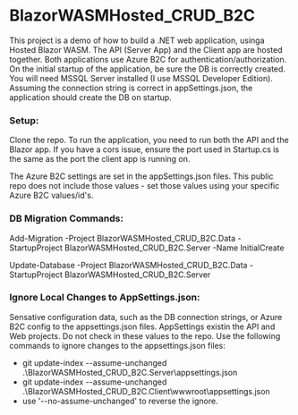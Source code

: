 # BlazorWASMHosted_CRUD_B2C
This project is a demo of how to build a .NET web application, usinga Hosted Blazor WASM. The API (Server App) and the Client app are hosted together. Both applications use Azure B2C for authentication/authorization. On the initial startup of the application, be sure the DB is correctly created. You will need MSSQL Server installed (I use MSSQL Developer Edition). Assuming the connection string is correct in appSettings.json, the application should create the DB on startup.

### Setup:
Clone the repo. To run the application, you need to run both the API and the Blazor app. If you have a cors issue, ensure the port used in Startup.cs is the same as the port the client app is running on.

The Azure B2C settings are set in the appSettings.json files. This public repo does not include those values - set those values using your specific Azure B2C values/id's.

### DB Migration Commands:
Add-Migration -Project BlazorWASMHosted_CRUD_B2C.Data -StartupProject BlazorWASMHosted_CRUD_B2C.Server -Name InitialCreate

Update-Database -Project BlazorWASMHosted_CRUD_B2C.Data -StartupProject BlazorWASMHosted_CRUD_B2C.Server

### Ignore Local Changes to AppSettings.json:
Sensative configuration data, such as the DB connection strings, or Azure B2C config to the appsettings.json files. AppSettings existin the API and Web projects. Do not check in these values to the repo. Use the following commands to ignore changes to the appsettings.json files:
 - git update-index --assume-unchanged .\BlazorWASMHosted_CRUD_B2C.Server\appsettings.json            
 - git update-index --assume-unchanged .\BlazorWASMHosted_CRUD_B2C.Client\wwwroot\appsettings.json
 - use '--no-assume-unchanged' to reverse the ignore.
